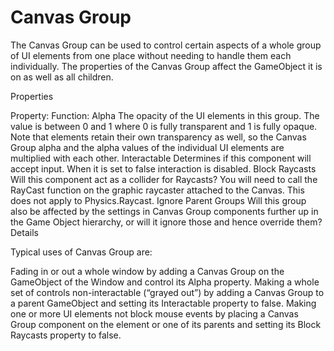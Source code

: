 # Canvas Group

The Canvas Group can be used to control certain aspects of a whole group of UI elements from one place without needing to handle them each individually. The properties of the Canvas Group affect the GameObject it is on as well as all children.


Properties

Property:	Function:
Alpha	The opacity of the UI elements in this group. The value is between 0 and 1 where 0 is fully transparent and 1 is fully opaque. Note that elements retain their own transparency as well, so the Canvas Group alpha and the alpha values of the individual UI elements are multiplied with each other.
Interactable	Determines if this component will accept input. When it is set to false interaction is disabled.
Block Raycasts	Will this component act as a collider for Raycasts? You will need to call the RayCast function on the graphic raycaster attached to the Canvas. This does not apply to Physics.Raycast.
Ignore Parent Groups	Will this group also be affected by the settings in Canvas Group components further up in the Game Object hierarchy, or will it ignore those and hence override them?
Details

Typical uses of Canvas Group are:

Fading in or out a whole window by adding a Canvas Group on the GameObject of the Window and control its Alpha property.
Making a whole set of controls non-interactable (“grayed out”) by adding a Canvas Group to a parent GameObject and setting its Interactable property to false.
Making one or more UI elements not block mouse events by placing a Canvas Group component on the element or one of its parents and setting its Block Raycasts property to false.